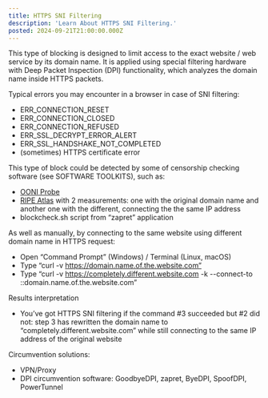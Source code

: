 ```yaml
---
title: HTTPS SNI Filtering
description: 'Learn About HTTPS SNI Filtering.'
posted: 2024-09-21T21:00:00.000Z
---
```

This type of blocking is designed to limit access to the exact website / web service by its domain name. It is applied using special filtering hardware with Deep Packet Inspection (DPI) functionality, which analyzes the domain name inside HTTPS packets.

Typical errors you may encounter in a browser in case of SNI filtering:
>
 - ERR_CONNECTION_RESET
 - ERR_CONNECTION_CLOSED
 - ERR_CONNECTION_REFUSED
 - ERR_SSL_DECRYPT_ERROR_ALERT
 - ERR_SSL_HANDSHAKE_NOT_COMPLETED
 - (sometimes) HTTPS certificate error

This type of block could be detected by some of censorship checking software (see SOFTWARE TOOLKITS), such as:
 - [OONI Probe](/balefire/censorship/toolkits/ooni/)
 - [RIPE Atlas](/balefire/censorship/services/ripe-atlas/) with 2 measurements: one with the original domain name and another one with the different, connecting the the same IP address
 - blockcheck.sh script from “zapret” application

As well as manually, by connecting to the same website using different domain name in HTTPS request:
>
 - Open “Command Prompt” (Windows) / Terminal (Linux, macOS)
 - Type “curl -v https://domain.name.of.the.website.com”
 - Type “curl -v https://completely.different.website.com -k --connect-to ::domain.name.of.the.website.com”

Results interpretation
>
 - You’ve got HTTPS SNI filtering if the command #3 succeeded but #2 did not: step 3 has rewritten the domain name to “completely.different.website.com” while still connecting to the same IP address of the original website

Circumvention solutions:
>
 - VPN/Proxy
 - DPI circumvention software: GoodbyeDPI, zapret, ByeDPI, SpoofDPI, PowerTunnel
